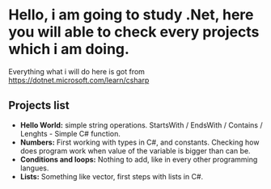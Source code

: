 # Hello, i am going to study .Net, here you will able to check every projects which i am doing.
Everything what i will do here is got from https://dotnet.microsoft.com/learn/csharp
## Projects list
* **Hello World:** simple string operations. StartsWith / EndsWith / Contains / Lenghts - Simple C# function.
* **Numbers:** First working with types in C#, and constants. Checking how does program work when value of the variable is bigger than can be.
* **Conditions and loops:** Nothing to add, like in every other programming langues.
* **Lists:** Something like vector, first steps with lists in C#.